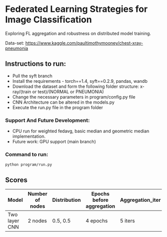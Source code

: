 # Federated Learning Strategies for Image Classification
Exploring FL aggregation and robustness on distributed model training.

Data-set: https://www.kaggle.com/paultimothymooney/chest-xray-pneumonia

## Instructions to run:
- Pull the syft branch
- Install the requirements - torch==1.4, syft==0.2.9, pandas, wandb
- Download the dataset and form the following folder structure: x-ray/(train or test)/(NORMAL or PNEUMONIA)
- Change the necessary parameters in program/config.py file
- CNN Architecture can be altered in the models.py
- Execute the run.py file in the program folder

### Support And Future Development:
- CPU run for weighted fedavg, basic median and geometric median implementation.
- Future work: GPU support (main branch)

### Command to run:
    python program/run.py

## Scores
| Model  | Number of nodes | Distribution | Epochs before aggregation | Aggregation_iter | Accuracy |
| ------------- | ------------- | ------------- | ------------- | ------------- | ------------- |
| Two layer CNN  | 2 nodes | 0.5, 0.5 | 4 epochs | 5 iters | 0.8477 |
